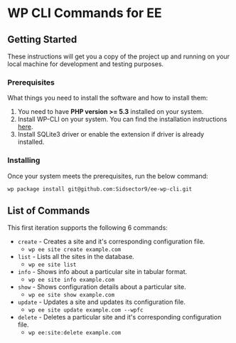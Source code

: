 # WP CLI Commands for EE

## Getting Started

These instructions will get you a copy of the project up and running on your local machine for development and testing purposes.

### Prerequisites

What things you need to install the software and how to install them:

 1. You need to have **PHP version >= 5.3** installed on your system.
 2. Install WP-CLI on your system. You can find the installation instructions [here](http://wp-cli.org/#installing).
 3. Install SQLite3 driver or enable the extension if driver is already installed.

### Installing

Once your system meets the prerequisites, run the below command:

```
wp package install git@github.com:Sidsector9/ee-wp-cli.git

```

## List of Commands

This first iteration supports the following 6 commands:

 * `create` - Creates a site and it's corresponding configuration file.
    * `wp ee site create example.com`
 * `list` - Lists all the sites in the database.
    * `wp ee site list` 
 * `info` - Shows info about a particular site in tabular format.
    * `wp ee site info example.com` 
 * `show` - Shows configuration details about a particular site.
    * `wp ee site show example.com` 
 * `update` - Updates a site and updates its configuration file.
    * `wp ee site update example.com --wpfc` 
 * `delete` - Deletes a particular site and it's corresponding configuration file.
    * `wp ee:site:delete example.com` 
